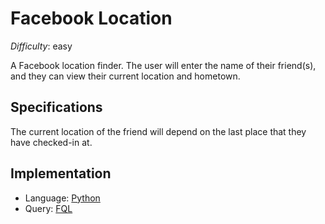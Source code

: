 Facebook Location
===========================

_Difficulty_: easy

A Facebook location finder. The user will enter the name of their friend(s), and they can view their current
location and hometown.

## Specifications ##

The current location of the friend will depend on the last place that they have checked-in at. 

## Implementation ##

* Language: [Python](http://python.org)
* Query: [FQL](http://en.wikipedia.org/wiki/Facebook_Query_Language)
